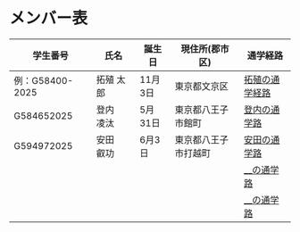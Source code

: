 # メンバー表

|学生番号|氏名|誕生日|現住所(郡市区)|通学経路|
|---|---|---|---|---|
|例：G58400-2025|拓殖 太郎|11月3日|東京都文京区|[拓殖の通学経路](route00.md)|
|G584652025|登内　凌汰|5月31日|東京都八王子市館町| [登内の通学路](route01.md)|
|G594972025|安田　叡功|6月3日|東京都八王子市打越町|[安田の通学路](route02.md)|
| | | | | [__の通学路](route03.md)|
| | | | | [__の通学路](route04.md)|
